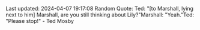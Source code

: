 Last updated: 2024-04-07 19:17:08
Random Quote: Ted: "[to Marshall, lying next to him] Marshall, are you still thinking about Lily?"Marshall: "Yeah."Ted: "Please stop!" - Ted Mosby